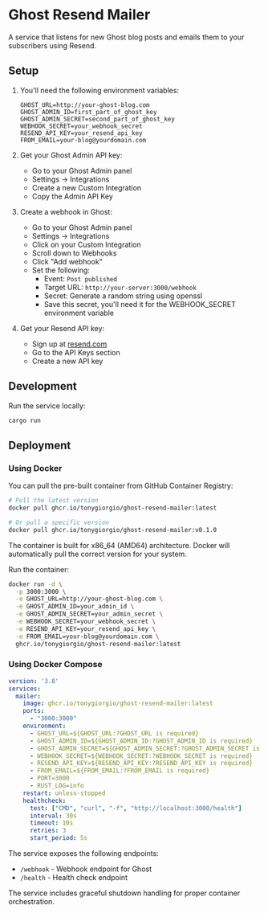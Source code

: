 # Ghost Resend Mailer

A service that listens for new Ghost blog posts and emails them to your subscribers using Resend.

## Setup

1. You'll need the following environment variables:
    ```env
    GHOST_URL=http://your-ghost-blog.com
    GHOST_ADMIN_ID=first_part_of_ghost_key
    GHOST_ADMIN_SECRET=second_part_of_ghost_key
    WEBHOOK_SECRET=your_webhook_secret
    RESEND_API_KEY=your_resend_api_key
    FROM_EMAIL=your-blog@yourdomain.com
    ```

2. Get your Ghost Admin API key:
   - Go to your Ghost Admin panel
   - Settings → Integrations
   - Create a new Custom Integration
   - Copy the Admin API Key

3. Create a webhook in Ghost:
   - Go to your Ghost Admin panel
   - Settings → Integrations
   - Click on your Custom Integration
   - Scroll down to Webhooks
   - Click "Add webhook"
   - Set the following:
     - Event: `Post published`
     - Target URL: `http://your-server:3000/webhook`
     - Secret: Generate a random string using openssl
     - Save this secret, you'll need it for the WEBHOOK_SECRET environment variable

4. Get your Resend API key:
   - Sign up at [resend.com](https://resend.com)
   - Go to the API Keys section
   - Create a new API key

## Development

Run the service locally:
```bash
cargo run
```

## Deployment

### Using Docker

You can pull the pre-built container from GitHub Container Registry:

```bash
# Pull the latest version
docker pull ghcr.io/tonygiorgio/ghost-resend-mailer:latest

# Or pull a specific version
docker pull ghcr.io/tonygiorgio/ghost-resend-mailer:v0.1.0
```

The container is built for x86_64 (AMD64) architecture. Docker will automatically pull the correct version for your system.

Run the container:
```bash
docker run -d \
  -p 3000:3000 \
  -e GHOST_URL=http://your-ghost-blog.com \
  -e GHOST_ADMIN_ID=your_admin_id \
  -e GHOST_ADMIN_SECRET=your_admin_secret \
  -e WEBHOOK_SECRET=your_webhook_secret \
  -e RESEND_API_KEY=your_resend_api_key \
  -e FROM_EMAIL=your-blog@yourdomain.com \
  ghcr.io/tonygiorgio/ghost-resend-mailer:latest
```

### Using Docker Compose

```yaml
version: '3.8'
services:
  mailer:
    image: ghcr.io/tonygiorgio/ghost-resend-mailer:latest
    ports:
      - "3000:3000"
    environment:
      - GHOST_URL=${GHOST_URL:?GHOST_URL is required}
      - GHOST_ADMIN_ID=${GHOST_ADMIN_ID:?GHOST_ADMIN_ID is required}
      - GHOST_ADMIN_SECRET=${GHOST_ADMIN_SECRET:?GHOST_ADMIN_SECRET is required}
      - WEBHOOK_SECRET=${WEBHOOK_SECRET:?WEBHOOK_SECRET is required}
      - RESEND_API_KEY=${RESEND_API_KEY:?RESEND_API_KEY is required}
      - FROM_EMAIL=${FROM_EMAIL:?FROM_EMAIL is required}
      - PORT=3000
      - RUST_LOG=info
    restart: unless-stopped
    healthcheck:
      test: ["CMD", "curl", "-f", "http://localhost:3000/health"]
      interval: 30s
      timeout: 10s
      retries: 3
      start_period: 5s
```

The service exposes the following endpoints:
- `/webhook` - Webhook endpoint for Ghost
- `/health` - Health check endpoint

The service includes graceful shutdown handling for proper container orchestration.
